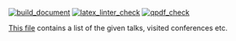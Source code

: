 [![build_document](https://github.com/vil02/academicActivities/actions/workflows/build_document.yml/badge.svg)](https://github.com/vil02/academicActivities/actions/workflows/build_document.yml)
[![latex_linter_check](https://github.com/vil02/academicActivities/actions/workflows/chktex.yml/badge.svg)](https://github.com/vil02/academicActivities/actions/workflows/chktex.yml)
[![qpdf_check](https://github.com/vil02/academicActivities/actions/workflows/qpdf_check.yml/badge.svg)](https://github.com/vil02/academicActivities/actions/workflows/qpdf_check.yml)

[This file](./generated/academic_activities_eng.pdf) contains a list of the given talks, visited conferences etc.
